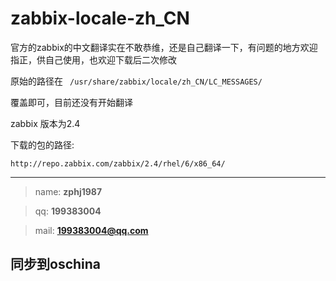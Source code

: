 # zabbix-locale-zh_CN
官方的zabbix的中文翻译实在不敢恭维，还是自己翻译一下，有问题的地方欢迎指正，供自己使用，也欢迎下载后二次修改

 原始的路径在 ` /usr/share/zabbix/locale/zh_CN/LC_MESSAGES/`

覆盖即可，目前还没有开始翻译


zabbix 版本为2.4 

下载的包的路径: 

	http://repo.zabbix.com/zabbix/2.4/rhel/6/x86_64/







----------

>name: **zphj1987**

>qq:   **199383004**

>mail: **199383004@qq.com**

同步到oschina
----------
